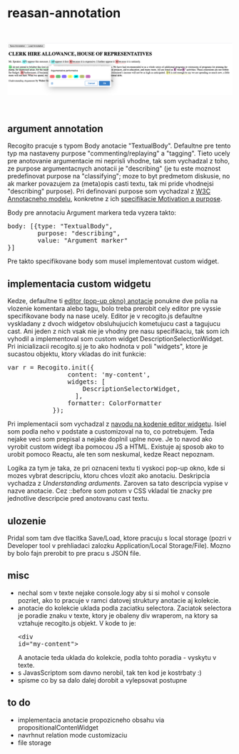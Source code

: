 # reasan-annotation
<br/>

![Screenshot](Screenshot.png)

<br/>

## argument annotation
Recogito pracuje s typom Body anotacie "TextualBody". Defaultne pre tento typ ma nastaveny purpose "commenting/replaying" a "tagging". Tieto ucely pre anotovanie argumentacie mi neprisli vhodne, tak som vychadzal z toho, ze purpose argumentacnych anotacii je "describing" (je tu este moznost predefinovat purpose na "classifying"; moze to byt predmetom diskusie, no ak marker povazujem za (meta)opis casti textu, tak mi pride vhodnejsi "describing" purpose). Pri definovani purpose som vychadzal z [W3C Annotacneho modelu](https://www.w3.org/TR/annotation-model/), konkretne z ich [specifikacie Motivation a purpose](https://www.w3.org/TR/annotation-model/#motivation-and-purpose).

Body pre annotaciu Argument markera teda vyzera takto:
<pre>body: [{type: "TextualBody", 
        purpose: "describing", 
        value: "Argument marker"
}]</pre>

Pre takto specifikovane body som musel implementovat custom widget.

## implementacia custom widgetu
Kedze, defaultne ti [editor (pop-up okno) anotacie](https://recogito.github.io/guides/configuring-the-editor/) ponukne dve polia na vlozenie komentara alebo tagu, bolo treba prerobit cely editor pre vyssie specifikovane body na nase ucely. Editor je v recogito.js defaultne vyskladany z dvoch widgetov obsluhujucich kometujucu cast a tagujucu cast. Ani jeden z nich vsak nie je vhodny pre nasu specifikaciu, tak som ich vyhodil a implementoval som custom widget DescriptionSelectionWidget. Pri inicializacii recogito.sj je to ako hodnota v poli "widgets", ktore je sucastou objektu, ktory vkladas do init funkcie:
<pre>var r = Recogito.init({
	        	content: 'my-content',
	        	widgets: [
	        	    DescriptionSelectorWidget,
	        	  ],
	        	formatter: ColorFormatter
	      	});</pre>

Pri implementacii som vychadzal z [navodu na kodenie editor widgetu](https://recogito.github.io/guides/editor-widgets/). Isiel som podla neho v podstate a customizoval na to, co potrebujem. Teda nejake veci som prepisal a nejake doplnil uplne nove. Je to navod ako vyrobit custom widegt iba pomocou JS a HTML. Existuje aj sposob ako to urobit pomoco Reactu, ale ten som neskumal, kedze React nepoznam.

Logika za tym je taka, ze pri oznaceni textu ti vyskoci pop-up okno, kde si mozes vybrat descripciu, ktoru chces vlozit ako anotaciu. Deskripcia vychadza z <cite>Understanding arduments</cite>. Zaroven sa tato descripcia vypise v nazve anotacie. Cez ::before som potom v CSS vkladal tie znacky pre jednotlive descripcie pred anotovanu cast textu.

## ulozenie
Pridal som tam dve tlacitka Save/Load, ktore pracuju s local storage (pozri v Developer tool v prehliadaci zalozku Application/Local Storage/File). Mozno by bolo fajn prerobit to pre pracu s JSON file.

## misc
 - nechal som v texte nejake console.logy aby si si mohol v console pozriet, ako to pracuje v ramci datovej struktury anotacie aj kolekcie.
 - anotacie do kolekcie uklada podla zaciatku selectora. Zaciatok selectora je poradie znaku v texte, ktory je obaleny div wraperom, na ktory sa vztahuje recogito.js objekt. V kode to je: <pre>\<div id="my-content"\></pre> A anotacie teda uklada do kolekcie, podla tohto poradia - vyskytu v texte.
 - s JavasScriptom som davno nerobil, tak ten kod je kostrbaty :)
 - spisme co by sa dalo dalej dorobit a vylepsovat postupne
 
 ## to do
 - implementacia anotacie propozicneho obsahu via propositionalContenWidget
 - navrhnut relation mode customizaciu
 - file storage
 
